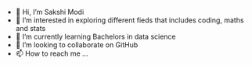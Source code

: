 - 👋 Hi, I’m Sakshi Modi
- 👀 I’m interested in exploring different fieds that includes coding, maths and stats
- 🌱 I’m currently learning Bachelors in data science
- 💞️ I’m looking to collaborate on GitHub
- 📫 How to reach me ...

<!---
SakshiModi20/SakshiModi20 is a ✨ special ✨ repository because its `README.md` (this file) appears on your GitHub profile.
You can click the Preview link to take a look at your changes.
--->
